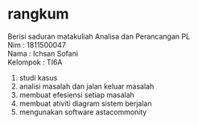 # rangkum
Berisi saduran matakuliah Analisa dan Perancangan PL<br>
Nim : 1811500047<br>
Nama : Ichsan Sofani<br>
Kelompok : TI6A<br>

1. studi kasus 
2. analisi masalah dan jalan keluar masalah
3. membuat efesiensi setiap masalah
4. membuat ativiti diagram sistem berjalan
5. mengunakan software astacommonity
